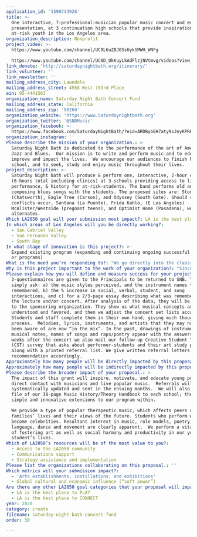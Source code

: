 ```yaml
---
application_id: '1590743926'
title: >-
  One interactive, 7-professional-musician popular music concert and educational
  presentation, at 3 continuation high schools that provide inspiration for
  at-risk youth in the Los Angeles area.
organization_description: Nonprofit
project_video: >-
  https://www.youtube.com/channel/UC9L6uZBJ0SsUykSMWH_WNFg

  https://www.youtube.com/channel/UC6D_OkKuyLkAdFlzjNVtmvg/videos?view_as=subscriber
link_donate: 'http://saturdaynightbath.org/itinerary/'
link_volunteer: ''
link_newsletter: ''
mailing_address_city: Lawndale
mailing_address_street: 4558 West 153rd Place
ein: 95-4441563
organization_name: Saturday Night Bath Concert Fund
mailing_address_state: California
mailing_address_zip: '90260'
organization_website: 'https://www.Saturdaynightbath.org'
organization_twitter: '@SNBMusic'
organization_facebook: >-
  https://www.facebook.com/SaturdayNightBath/?eid=ARDBybEH7aty9sJnyKPRHiE7MB7L1x9FqDRE04j5jNVpdvpCU9fx4ajdQ4Xo2uQGO50BDSY325FTDWEM
organization_instagram: ''
Please describe the mission of your organization.: >-
  Saturday Night Bath is dedicated to the performance of the art of American
  Jazz and Blues.  Our mission is to write and perform music-and to educate,
  improve and impact the lives.  We encourage our audiences to finish high
  school, and to seek, study and enjoy music throughout their lives.   
project_description: >-
  Saturday Night Bath will produce & perform one, interactive, 2-hour concert
  (6-hours total including clinics) at 3-schools providing access to live music
  performance, & history for at-risk-students. The band performs old and
  composing blues songs with the students. The proposed sites are: Stoney Point
  (Chatsworth), Eagle Tree (Carson), and Odyssey (South Gate). Should scheduling
  conflicts occur, Santana (La Puente), Frida Kahlo, (E Los Angeles)
  McAlister/Westside (pregnant teens), and Optimist Home (Pasadena), would be
  alternates. 
Which LA2050 goal will your submission most impact?: LA is the best place to CREATE
In which areas of Los Angeles will you be directly working?:
  - San Gabriel Valley
  - San Fernando Valley
  - South Bay
In what stage of innovation is this project?: >-
  Expand existing program (expanding and continuing ongoing successful projects
  or programs)
What is the need you’re responding to?: "We go directly into the classroom or small courtyards. Selections include original as well as traditional Blues compositions of the 1900's. Material describes current life in LA. Three educational prompts are mailed.  Students are coached and encouraged to join the ensemble with instrumental accompaniment on rock & roll or “free-style” or “flow” Rap. Signs are held up so that the names can be remembered; those who remember 10-things that we talk about win a harmonica;\nWe will reach approximately 300 “last-chance” students. They are in dire need of our care and inspiration. The program directly affects the lives of the students and their families, by bringing art, communication, and camaraderie in school to those who are at risk of falling prey to negative situations.\n          \tClassroom as well as neighborhood art alliances and friendships arise. These include singing, poetry, instrumental and poetry appreciation, and amateur performing groups"
Why is this project important to the work of your organization?: "Since 1986 we have performed 550-concerts in schools and detention facilities connecting with over 41,000 at-risk youth, essentially one-at-a-time. Opportunities to perform and compose simple songs are strongly encouraged. During each concert, music is paused in order to describe the origins of the musical instruments, the elemental mechanics, the inventors, and some famous contemporary players.    \n     \tThe LA County Arts Commission became our first sponsor in 1986. The Musicians Union Local #47 (LA) and the Recording Industries Music Performance Fund (NY) continue to give us annual co-sponsor allocations that cover 35% of our musician’s concert wages.  We received 3-year Cal Arts Council (CAC) Multi-Cultural Entry Level grants in 1995, ’98 and 2001, and an Impact grant in 2004; their Exemplary Arts Education Partnership Grant greatly expanded our separate acoustic lecture visits. The City of LA Department of Cultural Affairs has funded our program since 1991. \n"
Please explain how you will define and measure success for your project.: >-
  3-questionnaires are given to the Principals to be returned to SNB. They
  simply ask: a) the music styles perceived, and the instrument names that are
  remembered, b) the % increase in social, verbal, student, and song
  interactions, and c) for a 2/3-page essay describing what was remembered from
  the lecture and/or concert. After analysis of the data, they will be forwarded
  to the sponsoring organization. They show us what musical concepts are
  understood and favored, and then we adjust the concert set lists accordingly.
  Students and staff complete them in their own hand, giving much thought to the
  process.  Melodies, lyrics, instruments, and artists that they may not have
  been aware of are now “in the mix”. In the past, drawings of instruments &
  musical notes, names of songs and raps/poetry appear with the answers. Three
  weeks after the concert we also mail our follow-up Creative Student Tracking
  (CST) survey that asks about performer-students and their art study plans,
  along with a printed referral list. We give written referral letters of
  recommendation accordingly. 
Approximately how many people will be directly impacted by this proposal?: '325'
Approximately how many people will be indirectly impacted by this proposal?: '900'
Please describe the broader impact of your proposal.: >
  The impact of this grant will inspire, motivate, and educate young people by
  direct contact with musicians and live popular music.  Referrals will be
  systematically updated and sent in the ensuing months.  We will also give a
  file of our 38-page Music History/Theory Handbook to each school; there are
  simple and innovative extensions to our program within.  

  We provide a type of popular therapeutic music, which affects peers and
  families’ lives and their views of the future. Students who perform with SNB
  become celebrities. Resultant interest in music, role models, poetry,
  language, dance and movement are clearly apparent.  We perform a vital program
  of fostering art as well as social harmony and productivity in our young
  student’s lives.
Which of LA2050’s resources will be of the most value to you?:
  - Access to the LA2050 community
  - Communications support
  - Strategy assistance and implementation
Please list the organizations collaborating on this proposal.: ''
Which metrics will your submission impact?:
  - 'Arts establishments, instillations, and exhibitions'
  - Global cultural and economic influence (“soft power”)
Are there any other LA2050 goal categories that your proposal will impact?:
  - LA is the best place to PLAY
  - LA is the best place to CONNECT
year: 2020
category: create
filename: saturday-night-bath-concert-fund
order: 30

---
```

